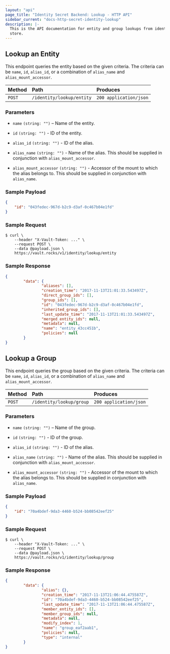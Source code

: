 ```yaml
---
layout: "api"
page_title: "Identity Secret Backend: Lookup - HTTP API"
sidebar_current: "docs-http-secret-identity-lookup"
description: |-
  This is the API documentation for entity and group lookups from identity
  store.
---
```


## Lookup an Entity

This endpoint queries the entity based on the given criteria. The criteria can
be `name`, `id`, `alias_id`, or a combination of `alias_name` and
`alias_mount_accessor`.

| Method   | Path                       | Produces               |
| :------- | :------------------------- | :----------------------|
| `POST`   | `/identity/lookup/entity`  | `200 application/json` |

### Parameters

- `name` `(string: "")` – Name of the entity.

- `id` `(string: "")` - ID of the entity.

- `alias_id` `(string: "")` - ID of the alias.

- `alias_name` `(string: "")` - Name of the alias. This should be supplied in
  conjunction with `alias_mount_accessor`.

- `alias_mount_accessor` `(string: "")` - Accessor of the mount to which the
  alias belongs to. This should be supplied in conjunction with `alias_name`.

### Sample Payload

```json
{
	"id": "043fedec-967d-b2c9-d3af-0c467b04e1fd"
}
```

### Sample Request

```
$ curl \
    --header "X-Vault-Token: ..." \
    --request POST \
    --data @payload.json \
    https://vault.rocks/v1/identity/lookup/entity
```

### Sample Response

```json
{
        "data": {
                "aliases": [],
                "creation_time": "2017-11-13T21:01:33.543497Z",
                "direct_group_ids": [],
                "group_ids": [],
                "id": "043fedec-967d-b2c9-d3af-0c467b04e1fd",
                "inherited_group_ids": [],
                "last_update_time": "2017-11-13T21:01:33.543497Z",
                "merged_entity_ids": null,
                "metadata": null,
                "name": "entity_43cc451b",
                "policies": null
        }
}
```

## Lookup a Group

This endpoint queries the group based on the given criteria. The criteria can
be `name`, `id`, `alias_id`, or a combination of `alias_name` and
`alias_mount_accessor`.

| Method   | Path                       | Produces               |
| :------- | :------------------------- | :----------------------|
| `POST`   | `/identity/lookup/group`   | `200 application/json` |

### Parameters

- `name` `(string: "")` – Name of the group.

- `id` `(string: "")` - ID of the group.

- `alias_id` `(string: "")` - ID of the alias.

- `alias_name` `(string: "")` - Name of the alias. This should be supplied in
  conjunction with `alias_mount_accessor`.

- `alias_mount_accessor` `(string: "")` - Accessor of the mount to which the
  alias belongs to. This should be supplied in conjunction with `alias_name`.

### Sample Payload

```json
{
	"id": "70a4bdef-9da3-4460-b524-bb08542eef25"
}
```

### Sample Request

```
$ curl \
    --header "X-Vault-Token: ..." \
    --request POST \
    --data @payload.json \
    https://vault.rocks/v1/identity/lookup/group
```

### Sample Response

```json
{
        "data": {
                "alias": {},
                "creation_time": "2017-11-13T21:06:44.475587Z",
                "id": "70a4bdef-9da3-4460-b524-bb08542eef25",
                "last_update_time": "2017-11-13T21:06:44.475587Z",
                "member_entity_ids": [],
                "member_group_ids": null,
                "metadata": null,
                "modify_index": 1,
                "name": "group_eaf2aab1",
                "policies": null,
                "type": "internal"
        }
}
```
